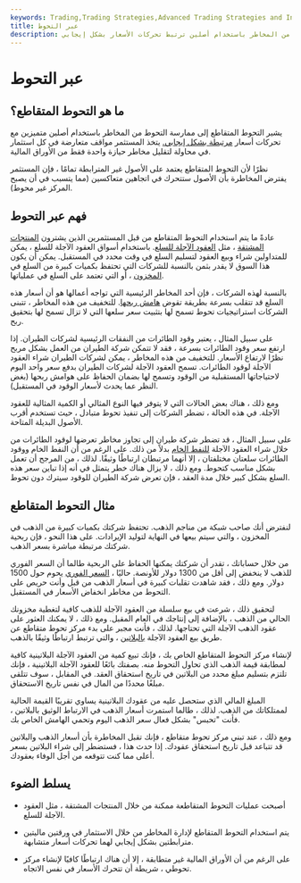 ```yaml
---
keywords: Trading,Trading Strategies,Advanced Trading Strategies and Instruments,Advanced Strategies and Instruments
title: عبر التحوط
description: يشير التحوط المتقاطع إلى ممارسة التحوط من المخاطر باستخدام أصلين ترتبط تحركات الأسعار بشكل إيجابي.
---
```


# عبر التحوط
## ما هو التحوط المتقاطع؟

يشير التحوط المتقاطع إلى ممارسة التحوط من المخاطر باستخدام أصلين متميزين مع تحركات أسعار [مرتبطة بشكل إيجابي.](/correlation) يتخذ المستثمر مواقف متعارضة في كل استثمار في محاولة لتقليل مخاطر حيازة واحدة فقط من الأوراق المالية.

نظرًا لأن التحوط المتقاطع يعتمد على الأصول غير المترابطة تمامًا ، فإن المستثمر يفترض المخاطرة بأن الأصول ستتحرك في اتجاهين متعاكسين (مما يتسبب في أن يصبح المركز غير محوط).

## فهم عبر التحوط

عادةً ما يتم استخدام التحوط المتقاطع من قبل المستثمرين الذين يشترون [المنتجات المشتقة](/derivative) ، مثل [العقود الآجلة للسلع](/commodityfuturescontract). باستخدام أسواق العقود الآجلة للسلع ، يمكن للمتداولين شراء وبيع العقود لتسليم السلع في وقت محدد في المستقبل. يمكن أن يكون هذا السوق لا يقدر بثمن بالنسبة للشركات التي تحتفظ بكميات كبيرة من السلع في [المخزون](/inventory) ، أو التي تعتمد على السلع في عملياتها.

بالنسبة لهذه الشركات ، فإن أحد المخاطر الرئيسية التي تواجه أعمالها هو أن أسعار هذه السلع قد تتقلب بسرعة بطريقة تقوض [هامش ربحها](/profitmargin). للتخفيف من هذه المخاطر ، تتبنى الشركات استراتيجيات تحوط تسمح لها بتثبيت سعر سلعها التي لا تزال تسمح لها بتحقيق ربح.

على سبيل المثال ، يعتبر وقود الطائرات من النفقات الرئيسية لشركات الطيران. إذا ارتفع سعر وقود الطائرات بسرعة ، فقد لا تتمكن شركة الطيران من العمل بشكل مربح نظرًا لارتفاع الأسعار. للتخفيف من هذه المخاطر ، يمكن لشركات الطيران شراء العقود الآجلة لوقود الطائرات. تسمح العقود الآجلة لشركات الطيران بدفع سعر واحد اليوم لاحتياجاتها المستقبلية من الوقود وتسمح لها بضمان الحفاظ على هوامش ربحها (بغض النظر عما يحدث لأسعار الوقود في المستقبل).

ومع ذلك ، هناك بعض الحالات التي لا يتوفر فيها النوع المثالي أو الكمية المثالية للعقود الآجلة. في هذه الحالة ، تضطر الشركات إلى تنفيذ تحوط متبادل ، حيث تستخدم أقرب الأصول البديلة المتاحة.

على سبيل المثال ، قد تضطر شركة طيران إلى تجاوز مخاطر تعرضها لوقود الطائرات من خلال شراء العقود الآجلة [للنفط الخام](/crude-oil) بدلاً من ذلك. على الرغم من أن النفط الخام ووقود الطائرات سلعتان مختلفتان ، إلا أنهما مرتبطان ارتباطًا وثيقًا. لذلك ، من المرجح أن تعمل بشكل مناسب كتحوط. ومع ذلك ، لا يزال هناك خطر يتمثل في أنه إذا تباين سعر هذه السلع بشكل كبير خلال مدة العقد ، فإن تعرض شركة الطيران للوقود سيترك دون تحوط.

## مثال التحوط المتقاطع

لنفترض أنك صاحب شبكة من مناجم الذهب. تحتفظ شركتك بكميات كبيرة من الذهب في المخزون ، والتي سيتم بيعها في النهاية لتوليد الإيرادات. على هذا النحو ، فإن ربحية شركتك مرتبطة مباشرة بسعر الذهب.

من خلال حساباتك ، تقدر أن شركتك يمكنها الحفاظ على الربحية طالما أن السعر الفوري للذهب لا ينخفض إلى أقل من 1300 دولار للأونصة. حاليًا ، [السعر الفوري](/spotprice) يحوم حول 1500 دولار. ومع ذلك ، فقد شاهدت تقلبات كبيرة في أسعار الذهب من قبل وأنت حريص على التحوط من مخاطر انخفاض الأسعار في المستقبل.

لتحقيق ذلك ، شرعت في بيع سلسلة من العقود الآجلة للذهب كافية لتغطية مخزونك الحالي من الذهب ، بالإضافة إلى إنتاجك في العام المقبل. ومع ذلك ، لا يمكنك العثور على عقود الذهب الآجلة التي تحتاجها. لذلك ، فأنت مجبر على بدء مركز تحوط متقاطع عن طريق بيع العقود الآجلة [بالبلاتين](/platinum) ، والتي ترتبط ارتباطًا وثيقًا بالذهب.

لإنشاء مركز التحوط المتقاطع الخاص بك ، فإنك تبيع كمية من العقود الآجلة البلاتينية كافية لمطابقة قيمة الذهب الذي تحاول التحوط منه. بصفتك بائعًا للعقود الآجلة البلاتينية ، فإنك تلتزم بتسليم مبلغ محدد من البلاتين في تاريخ استحقاق العقد. في المقابل ، سوف تتلقى مبلغًا محددًا من المال في نفس تاريخ الاستحقاق.

المبلغ المالي الذي ستحصل عليه من عقودك البلاتينية يساوي تقريبًا القيمة الحالية لممتلكاتك من الذهب. لذلك ، طالما استمرت أسعار الذهب في الارتباط الوثيق بالبلاتين ، فأنت "تحبس" بشكل فعال سعر الذهب اليوم وتحمي الهامش الخاص بك.

ومع ذلك ، عند تبني مركز تحوط متقاطع ، فإنك تقبل المخاطرة بأن أسعار الذهب والبلاتين قد تتباعد قبل تاريخ استحقاق عقودك. إذا حدث هذا ، فستضطر إلى شراء البلاتين بسعر أعلى مما كنت تتوقعه من أجل الوفاء بعقودك.

## يسلط الضوء

- أصبحت عمليات التحوط المتقاطعة ممكنة من خلال المنتجات المشتقة ، مثل العقود الآجلة للسلع.

- يتم استخدام التحوط المتقاطع لإدارة المخاطر من خلال الاستثمار في ورقتين ماليتين مترابطتين بشكل إيجابي لهما تحركات أسعار متشابهة.

- على الرغم من أن الأوراق المالية غير متطابقة ، إلا أن هناك ارتباطًا كافيًا لإنشاء مركز تحوطي ، شريطة أن تتحرك الأسعار في نفس الاتجاه.

